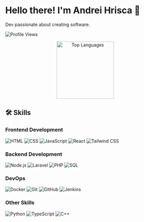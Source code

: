 <h1>Hello there! I'm Andrei Hrisca 👋</h1>

<p>Dev passionate about creating software.</p>
<p align="left">
    <img src="https://komarev.com/ghpvc/?username=AndreiHrisca" alt="Profile Views" />
</p>
<div align="center">
    <img height="180em" src="https://github-readme-stats.vercel.app/api/top-langs/?username=AndreiHrisca&theme=dark&layout=compact" alt="Top Languages" />
</div>


## 🛠️ Skills

### Frontend Development
![HTML](https://img.shields.io/badge/HTML5-black?style=for-the-badge&logo=html5&logoColor=E34F26)
![CSS](https://img.shields.io/badge/CSS3-black?style=for-the-badge&logo=css3&logoColor=1572B6)
![JavaScript](https://img.shields.io/badge/JavaScript-black?style=for-the-badge&logo=javascript&logoColor=F7DF1E)
![React](https://img.shields.io/badge/React-black?style=for-the-badge&logo=react&logoColor=61DAFB)
![Tailwind CSS](https://img.shields.io/badge/Tailwind%20CSS-black?style=for-the-badge&logo=tailwindcss&logoColor=38B2AC)

### Backend Development
![Node.js](https://img.shields.io/badge/Node.js-black?style=for-the-badge&logo=node.js&logoColor=8CC84B)
![Laravel](https://img.shields.io/badge/Laravel-black?style=for-the-badge&logo=laravel&logoColor=FF2D20)
![PHP](https://img.shields.io/badge/PHP-black?style=for-the-badge&logo=php&logoColor=777BB4)
![SQL](https://img.shields.io/badge/SQL-black?style=for-the-badge&logo=postgresql&logoColor=4169E1)

### DevOps
![Docker](https://img.shields.io/badge/Docker-black?style=for-the-badge&logo=docker&logoColor=white)
![Git](https://img.shields.io/badge/Git-black?style=for-the-badge&logo=git&logoColor=F05032)
![GitHub](https://img.shields.io/badge/GitHub-black?style=for-the-badge&logo=github&logoColor=white)
![Jenkins](https://img.shields.io/badge/Jenkins-black?style=for-the-badge&logo=jenkins&logoColor=D24939)

### Other Skills
![Python](https://img.shields.io/badge/Python-black?style=for-the-badge&logo=python&logoColor=3776AB)
![TypeScript](https://img.shields.io/badge/TypeScript-black?style=for-the-badge&logo=typescript&logoColor=007ACC)
![C++](https://img.shields.io/badge/C++-black?style=for-the-badge&logo=c%2B%2B&logoColor=00599C)